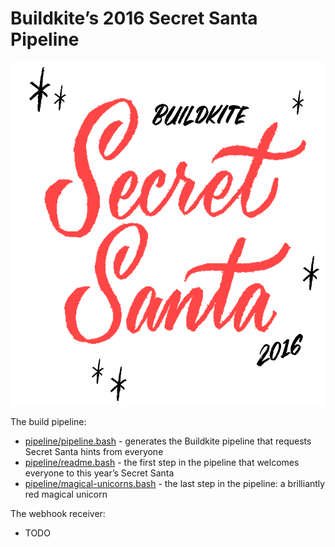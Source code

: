# Buildkite’s 2016 Secret Santa Pipeline

<img alt="Buildkite Secret Santa 2016" src="buildkite-secret-santa-2016.gif" width="550" height="550">

The build pipeline:

* [pipeline/pipeline.bash](pipeline/pipeline.bash) - generates the Buildkite pipeline that requests Secret Santa hints from everyone
* [pipeline/readme.bash](pipeline/readme.bash) - the first step in the pipeline that welcomes everyone to this year’s Secret Santa
* [pipeline/magical-unicorns.bash](pipeline/magical-unicorns.bash) - the last step in the pipeline: a brilliantly red magical unicorn

The webhook receiver:

* TODO
